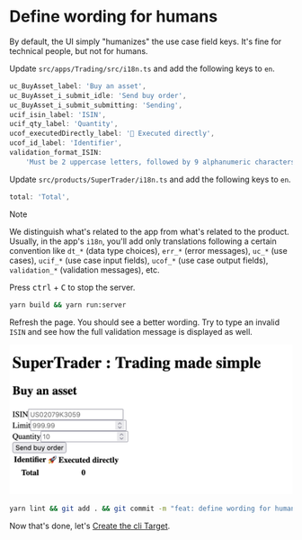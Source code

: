 # Define wording for humans

By default, the UI simply "humanizes" the use case field keys. It's fine for technical people, but not for humans.

Update `src/apps/Trading/src/i18n.ts` and add the following keys to `en`.

```typescript
uc_BuyAsset_label: 'Buy an asset',
uc_BuyAsset_i_submit_idle: 'Send buy order',
uc_BuyAsset_i_submit_submitting: 'Sending',
ucif_isin_label: 'ISIN',
ucif_qty_label: 'Quantity',
ucof_executedDirectly_label: '🚀 Executed directly',
ucof_id_label: 'Identifier',
validation_format_ISIN:
    'Must be 2 uppercase letters, followed by 9 alphanumeric characters and 1 digit',
```

Update `src/products/SuperTrader/i18n.ts` and add the following keys to `en`.

```typescript
total: 'Total',
```

> [!NOTE]
> We distinguish what's related to the app from what's related to the product. Usually, in the app's `i18n`, you'll add only translations following a certain convention like `dt_*` (data type choices), `err_*` (error messages), `uc_*` (use cases), `ucif_*` (use case input fields), `ucof_*` (use case output fields), `validation_*` (validation messages), etc.

Press <kbd>ctrl</kbd> + <kbd>C</kbd> to stop the server.

```sh
yarn build && yarn run:server
```

Refresh the page. You should see a better wording. Try to type an invalid `ISIN` and see how the full validation message is displayed as well.

<img src="/docs/assets/trading-target-web-human.png" width="600px">

```sh
yarn lint && git add . && git commit -m "feat: define wording for humans"
```

Now that's done, let's [Create the cli Target](./010_Create_the_cli_Target.md).
